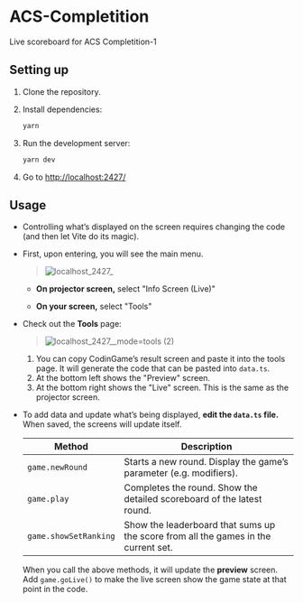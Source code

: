# ACS-Completition

Live scoreboard for ACS Completition-1 

## Setting up

1. Clone the repository.

2. Install dependencies:

   ```bash
   yarn
   ```

3. Run the development server:

   ```bash
   yarn dev
   ```

4. Go to <http://localhost:2427/>

## Usage

- Controlling what’s displayed on the screen requires changing the code (and then let Vite do its magic).

- First, upon entering, you will see the main menu.

  > ![localhost_2427_](https://user-images.githubusercontent.com/193136/186493298-cd50813f-50f8-4124-9a44-01d9bdbb4cc8.png)

  - **On projector screen,** select "Info Screen (Live)"

  - **On your screen,** select "Tools"

- Check out the **Tools** page:

  > ![localhost_2427__mode=tools (2)](https://user-images.githubusercontent.com/193136/186494051-348cc310-006e-4a6d-bea0-aa17c986cb08.png)

  1. You can copy CodinGame’s result screen and paste it into the tools page. It will generate the code that can be pasted into `data.ts`.
  2. At the bottom left shows the "Preview" screen.
  3. At the bottom right shows the "Live" screen. This is the same as the projector screen.

- To add data and update what’s being displayed, **edit the `data.ts` file.** When saved, the screens will update itself.

   | Method | Description |
   | ------- | ------- |
   | `game.newRound` | Starts a new round. Display the game’s parameter (e.g. modifiers). |
   | `game.play` | Completes the round. Show the detailed scoreboard of the latest round. |
   | `game.showSetRanking` | Show the leaderboard that sums up the score from all the games in the current set. |

   When you call the above methods, it will update the **preview** screen. Add `game.goLive()` to make the live screen show the game state at that point in the code.
